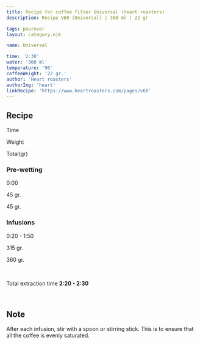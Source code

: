 ```yaml
---
title: Recipe for coffee filter Universal (Heart roasters)
description: Recipe V60 (Universal) | 360 ml | 22 gr

tags: pourover
layout: category.njk

name: Universal

time: '2:30'
water: '360 ml'
temperature: '96'
coffeeWeight: '22 gr.'
author: 'Heart roasters'
authorImg: 'heart'
linkRecipe: 'https://www.heartroasters.com/pages/v60'
---
```


## Recipe


<div class="time-line">

Time

Weight

Total(gr)

</div>

### Pre-wetting

<div class="time-line">

0:00

45 gr.

45 gr.

</div>


### Infusions

<div class="time-line">

0:20 - 1:50

315 gr.

360 gr.

</div>
<br>

Total extraction time __2:20 - 2:30__

<br>
<div class="info-warm">

## Note
After each infusion, stir with a spoon or stirring stick. This is to ensure that all the coffee is evenly saturated.
</div>


